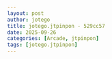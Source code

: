 ```yaml
---
layout: post
author: jotego
title: jotego.jtpinpon - 529cc57
date: 2025-09-26
categories: [Arcade, jtpinpon]
tags: [jotego.jtpinpon]
---
```


